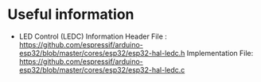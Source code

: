# Useful information
* LED Control (LEDC) Information 
Header File : https://github.com/espressif/arduino-esp32/blob/master/cores/esp32/esp32-hal-ledc.h
Implementation File: https://github.com/espressif/arduino-esp32/blob/master/cores/esp32/esp32-hal-ledc.c